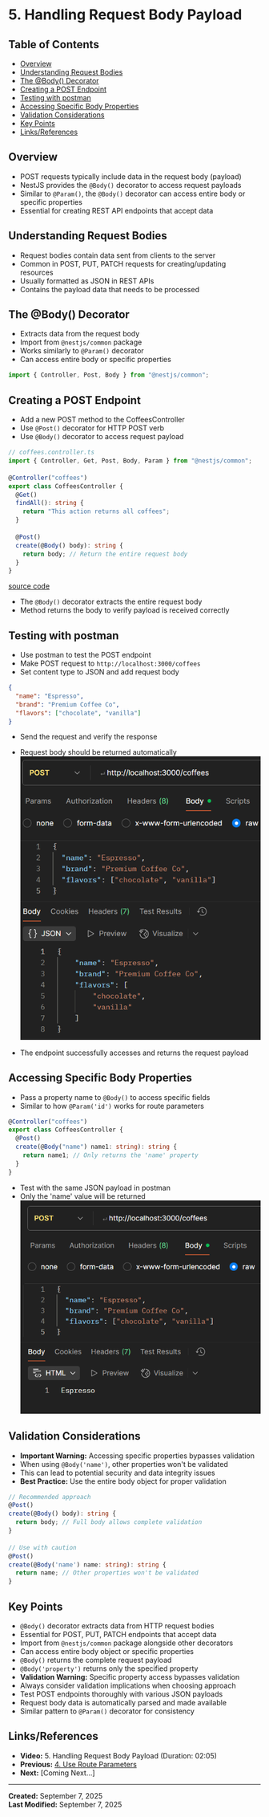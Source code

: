# 5. Handling Request Body Payload

<!-- omit from toc -->

## Table of Contents

- [Overview](#overview)
- [Understanding Request Bodies](#understanding-request-bodies)
- [The @Body() Decorator](#the-body-decorator)
- [Creating a POST Endpoint](#creating-a-post-endpoint)
- [Testing with postman](#testing-with-postman)
- [Accessing Specific Body Properties](#accessing-specific-body-properties)
- [Validation Considerations](#validation-considerations)
- [Key Points](#key-points)
- [Links/References](#linksreferences)

## Overview

- POST requests typically include data in the request body (payload)
- NestJS provides the `@Body()` decorator to access request payloads
- Similar to `@Param()`, the `@Body()` decorator can access entire body or specific properties
- Essential for creating REST API endpoints that accept data

## Understanding Request Bodies

- Request bodies contain data sent from clients to the server
- Common in POST, PUT, PATCH requests for creating/updating resources
- Usually formatted as JSON in REST APIs
- Contains the payload data that needs to be processed

## The @Body() Decorator

- Extracts data from the request body
- Import from `@nestjs/common` package
- Works similarly to `@Param()` decorator
- Can access entire body or specific properties

```typescript
import { Controller, Post, Body } from "@nestjs/common";
```

## Creating a POST Endpoint

- Add a new POST method to the CoffeesController
- Use `@Post()` decorator for HTTP POST verb
- Use `@Body()` decorator to access request payload

```typescript
// coffees.controller.ts
import { Controller, Get, Post, Body, Param } from "@nestjs/common";

@Controller("coffees")
export class CoffeesController {
  @Get()
  findAll(): string {
    return "This action returns all coffees";
  }

  @Post()
  create(@Body() body): string {
    return body; // Return the entire request body
  }
}
```
[source code](https://github.com/Rumindu/Learn-NestJS-Fundamentals/blob/eca08b180b5cf6f22e169d6b34fdd173166e563f/src/coffees/coffees.controller.ts)
- The `@Body()` decorator extracts the entire request body
- Method returns the body to verify payload is received correctly

## Testing with postman

- Use postman to test the POST endpoint
- Make POST request to `http://localhost:3000/coffees`
- Set content type to JSON and add request body

```json
{
  "name": "Espresso",
  "brand": "Premium Coffee Co",
  "flavors": ["chocolate", "vanilla"]
}
```

- Send the request and verify the response
- Request body should be returned automatically
  ![showing successful POST response](assets/Pasted%20image%2020250907220126.png)

- The endpoint successfully accesses and returns the request payload

## Accessing Specific Body Properties

- Pass a property name to `@Body()` to access specific fields
- Similar to how `@Param('id')` works for route parameters

```typescript
@Controller("coffees")
export class CoffeesController {
  @Post()
  create(@Body("name") name1: string): string {
    return name1; // Only returns the 'name' property
  }
}
```

- Test with the same JSON payload in postman
- Only the 'name' value will be returned
![postman showing specific property response](assets/Pasted%20image%2020250907220541.png)

## Validation Considerations

- **Important Warning:** Accessing specific properties bypasses validation
- When using `@Body('name')`, other properties won't be validated
- This can lead to potential security and data integrity issues
- **Best Practice:** Use the entire body object for proper validation

```typescript
// Recommended approach
@Post()
create(@Body() body): string {
  return body; // Full body allows complete validation
}

// Use with caution
@Post()
create(@Body('name') name: string): string {
  return name; // Other properties won't be validated
}
```

## Key Points

- `@Body()` decorator extracts data from HTTP request bodies
- Essential for POST, PUT, PATCH endpoints that accept data
- Import from `@nestjs/common` package alongside other decorators
- Can access entire body object or specific properties
- `@Body()` returns the complete request payload
- `@Body('property')` returns only the specified property
- **Validation Warning:** Specific property access bypasses validation
- Always consider validation implications when choosing approach
- Test POST endpoints thoroughly with various JSON payloads
- Request body data is automatically parsed and made available
- Similar pattern to `@Param()` decorator for consistency

## Links/References

- **Video:** 5. Handling Request Body Payload (Duration: 02:05)
- **Previous:** [4. Use Route Parameters](4-use-route-parameters.md)
- **Next:** [Coming Next...]

---

**Created:** September 7, 2025  
**Last Modified:** September 7, 2025
